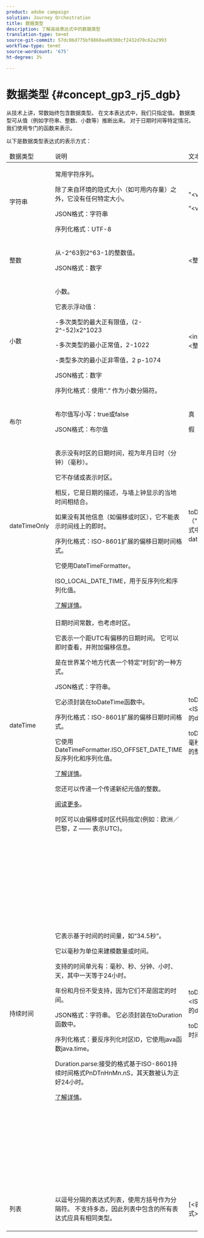 ```yaml
---
product: adobe campaign
solution: Journey Orchestration
title: 数据类型
description: 了解高级表达式中的数据类型
translation-type: tm+mt
source-git-commit: 57dc86d775bf8860aa09300cf2432d70c62a2993
workflow-type: tm+mt
source-wordcount: '675'
ht-degree: 3%

---
```



# 数据类型 {#concept_gp3_rj5_dgb}

从技术上讲，常数始终包含数据类型。 在文本表达式中，我们只指定值。 数据类型可从值（例如字符串、整数、小数等）推断出来。 对于日期时间等特定情况，我们使用专门的函数来表示。

以下是数据类型表达式的表示方式：

<table>
    <thead>
        <tr>
        <td>数据类型</td>
        <td>说明</td>
        <td>文本表示</td>
        <td>示例</td>
        </tr>
    </thead>
    <tbody>
    <tr>
        <td>字符串</td>
        <td><p>常用字符序列。</p><p>除了来自环境的隐式大小（如可用内存量）之外，它没有任何特定大小。</p><p>JSON格式：字符串</p><p>序列化格式：UTF-8</p></td>
        <td><p>"&lt;value&gt;"</p><p>“&lt;value&gt;”</p></td>
        <td><p><pre>“hello world”</pre></p><p><pre>“hello world”</pre></p></td>
    </tr>
    <tr>
        <td>整数</td>
        <td><p>从-2^63到2^63-1的整数值。</p><p>JSON格式：数字</p></td>
        <td>&lt;整数值&gt;</td>
        <td><p><pre>42</pre></p></td>
    </tr>
    <tr>
        <td>小数</td>
        <td><p>小数。</p><p>它表示浮动值：</p>
        <p>-多次类型的最大正有限值，(2-2^-52)x2^1023</p>
        <p> -多次类型的最小正常值，2-1022</p>
        <p> -类型多次的最小正非零值，2 p-1074</p><p>JSON格式：数字</p><p>序列化格式：使用“.” 作为小数分隔符。</p></td>
        <td>&lt;integer value&gt;。&lt;整数值&gt;</td>
        <td><p><pre>3.14</pre></p></td>
    </tr>
    <tr>
        <td>布尔</td>
        <td><p>布尔值写小写：true或false</p><p>JSON格式：布尔值</p></td>
        <td><p>真</p><p>假</p></td>
        <td><p><pre>真</pre></p></td>
    </tr>
    <tr>
        <td>dateTimeOnly</td>
        <td><p>表示没有时区的日期时间，视为年月日时（分钟）（毫秒）。</p><p>它不存储或表示时区。</p><p>相反，它是日期的描述，与墙上钟显示的当地时间相结合。</p><p>如果没有其他信息（如偏移或时区），它不能表示时间线上的即时。</p><p>序列化格式：ISO-8601扩展的偏移日期时间格式。</p><p>它使用DateTimeFormatter。</p><p>ISO_LOCAL_DATE_TIME，用于反序列化和序列化值。</p> <a href="https://docs.oracle.com/javase/8/docs/api/java/time/format/DateTimeFormatter.html#ISO_LOCAL_DATE_TIME">了解详情</a>。</td>
        <td><p>toDateTimeOnly（"&lt;ISO-8601格式中的dateTimeOnly&gt;"）</p></td>
        <td></td>
    </tr>
    <tr>
        <td>dateTime</td>
        <td><p>日期时间常数，也考虑时区。</p><p>它表示一个距UTC有偏移的日期时间。 它可以即时查看，并附加偏移信息。 </p><p>是在世界某个地方代表一个特定"时刻"的一种方式。</p><p>JSON格式：字符串。</p><p> 它必须封装在toDateTime函数中。</p><p>
        序列化格式：ISO-8601扩展的偏移日期时间格式。</p><p> 它使用DateTimeFormatter.ISO_OFFSET_DATE_TIME反序列化和序列化值。</p> <a href="https://docs.oracle.com/javase/8/docs/api/java/time/format/DateTimeFormatter.html#ISO_OFFSET_DATE_TIME">了解详情</a>。 
        <p>您还可以传递一个传递新纪元值的整数。</p> <a href="https://www.epochconverter.com/">阅读更多</a>。</p>
        <p>时区可以由偏移或时区代码指定(例如：欧洲／巴黎，Z —— 表示UTC)。</p></td>
        <td><p>toDateTime（"&lt;ISO-8601格式中的dateTime&gt;"）</p>
        <p>toDateTime（&lt;以毫秒为单位的纪元的整数值&gt;）</p></td>
        <td><p><pre>toDateTime("1977-04-22T06:00:00Z")</pre></p><p><pre>toDateTime</pre></p><p><pre>(“2011-12-03T15:15:30Z”)</pre></p><p><pre>toDateTime</pre></p><p><pre>(“2011-12-03T15:15:30.123Z”)</pre></p><p><pre>toDateTime</pre></p><p><pre>("2011-12-03T15:15:30.123+02:00")</pre></p>
        <p><pre>toDateTime</pre></p><p><pre>(“2011-12-03T15:15:30.123-00:20”)</pre></p><p><pre>toDateTime(1560762190189)</pre></p></td>
    </tr>
    <tr>
        <td>持续时间</td>
        <td><p>它表示基于时间的时间量，如“34.5秒”。</p><p> 它以毫秒为单位来建模数量或时间。</p><p>支持的时间单元有：毫秒、秒、分钟、小时、天，其中一天等于24小时。</p><p> 年份和月份不受支持，因为它们不是固定的时间。</p><p>JSON格式：字符串。 它必须封装在toDuration函数中。</p><p>序列化格式：要反序列化时区ID，它使用java函数java.time。</p><p>Duration.parse:接受的格式基于ISO-8601持续时间格式PnDTnHnMn.nS，其天数被认为正好24小时。</p><a href="https://docs.oracle.com/javase/8/docs/api/java/time/Duration.html#parse-java.lang.CharSequence-">了解详情</a>。</td>
        <td><p>toDuration（"&lt;ISO-8601格式中的duration&gt;"）</p><p>toDuration(&lt;持续时间（毫秒）)</p></td>
        <td><p><pre>toDuration("PT5S")// 5秒</pre></p>
        <p><pre>toDuration(500)// </pre></p>
        <p><pre>500ms</pre></p>
        <p><pre>toDuration("PT20.345S") </pre></p>
        <p><pre>—以“20.345秒”的形式分解</pre></p>
        <p><pre>toDuration("PT15M") </pre></p>
        <p><pre> —“15分钟”</pre></p>
        <p><pre>（其中一分钟为60秒）</pre></p>
        <p><pre>toDuration("PT10H") </pre></p>
        <p><pre>—作为“10小时”的解囊</pre></p>
        <p><pre>（其中一小时为3600秒）</pre></p>
        <p><pre>toDuration("P2D") </pre></p>
        <p><pre>—“2天”</pre></p>
        <p><pre>(其中， </pre></p>
        <p><pre>24小时或86400秒)</pre></p>
        <p><pre>toDuration("P2DT3H4M") </pre></p>
        <p><pre>— Pars as</pre></p>
        <p><pre>“2天，3小时，4分钟”</pre></p>
        <p><pre>toDuration("P-6H3M") </pre></p>
        <p><pre>— Pars as</pre></p>
        <p><pre>"-6小时+3分钟"</pre></p>
        <p><pre>toDuration("-P6H3M") </pre></p>
        <p><pre>— Pars as</pre></p>
        <p><pre>“-6小时-3分钟”</pre></p>
        <p><pre>toDuration("-P-6H+3M") </pre></p>
        <p><pre>— Pars as</pre></p>
        <p><pre>"+6小时-3分钟"</pre></p></td>
    </tr>
    <tr>
        <td>列表</td>
        <td>以逗号分隔的表达式列表，使用方括号作为分隔符。 不支持多态，因此列表中包含的所有表达式应具有相同类型。</td>
        <td>[&lt;表达式&gt;, &lt;表达式&gt;, ... ]</td>
        <td><p><pre>["value1","value2"]</pre></p><p><pre>[3,5]</pre></p><p><pre>[toDuration(500),toDuration(800)]</pre></p></td>
    </tr>
    </tbody>
</table>
